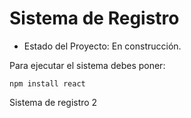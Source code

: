 <h1>Sistema de Registro</h1>

- Estado del Proyecto: En construcción.

Para ejecutar el sistema debes poner:

```npm install react```

Sistema de registro 2

